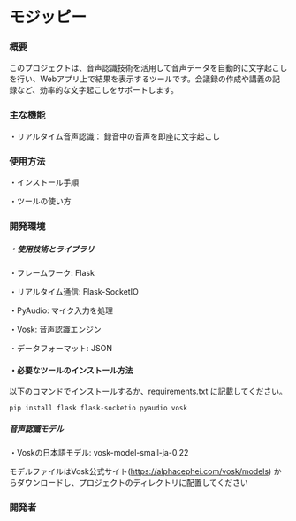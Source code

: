 # モジッピー
### 概要
このプロジェクトは、音声認識技術を活用して音声データを自動的に文字起こしを行い、Webアプリ上で結果を表示するツールです。会議録の作成や講義の記録など、効率的な文字起こしをサポートします。

### 主な機能
・リアルタイム音声認識： 録音中の音声を即座に文字起こし

### 使用方法　
・インストール手順

・ツールの使い方
### 開発環境
##### ・使用技術とライブラリ
・フレームワーク: Flask

・リアルタイム通信: Flask-SocketIO

・PyAudio: マイク入力を処理

・Vosk: 音声認識エンジン

・データフォーマット: JSON
#### ・必要なツールのインストール方法

以下のコマンドでインストールするか、requirements.txt に記載してください。

```pip install flask flask-socketio pyaudio vosk```
##### 音声認識モデル
・Voskの日本語モデル: vosk-model-small-ja-0.22

モデルファイルはVosk公式サイト(https://alphacephei.com/vosk/models) からダウンロードし、プロジェクトのディレクトリに配置してください
### 開発者
